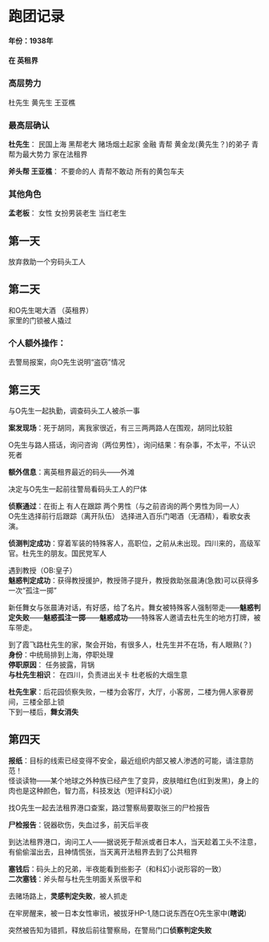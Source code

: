 # 跑团记录
#### 年份：1938年

#### 在 英租界

### 高层势力
杜先生 黄先生 王亚樵

### 最高层确认 
**杜先生**： 民国上海 黑帮老大 赌场烟土起家 金融 青帮 黄金龙(黄先生？)的弟子
      青帮为最大势力 家在法租界

**斧头帮 王亚樵**： 不要命的人 青帮不敢动 所有的黄包车夫

### 其他角色
**孟老板**： 女性 女扮男装老生 当红老生

## 第一天 
放弃救助一个穷码头工人
## 第二天 
和O先生喝大酒 （英租界）  
家里的门锁被人撬过  
### 个人额外操作：  
去警局报案，向O先生说明“盗窃”情况  
## 第三天 
与O先生一起执勤，调查码头工人被杀一事    
  
**案发现场**：死于胡同，离我家很近，有三三两两路人在围观，胡同比较脏  
  
O先生与路人搭话，询问咨询（两位男性），询问结果：有杂事，不太平，不认识死者  
  
**额外信息**：离英租界最近的码头——外滩  
  
决定与O先生一起前往警局看码头工人的尸体  
  
**侦察通过**：在街上 有人在跟踪 两个男性（与之前咨询的两个男性为同一人）  
O先生选择前行后跟踪（离开队伍）
选择进入百乐门喝酒（无酒精），看歌女表演。  
  
**侦测判定成功**：穿着军装的特殊客人，高职位，之前从未出现。四川来的，高级军官。杜先生的朋友。国民党军人  
  
遇到教授（OB:皇子）  
**魅惑判定成功**：获得教授援护，教授筛子提升，教授救助张晨涛(急救)可以获得多一次“孤注一掷”  
  
新任舞女与张晨涛对话，有好感，给了名片。舞女被特殊客人强制带走——**魅惑判定失败**——**魅惑孤注一掷**——**魅惑成功**——特殊客人邀请去杜先生的地方打牌，被车带走。  
  
到了霞飞路杜先生的家，聚会开始，有很多人，杜先生并不在场，有人眼熟(？)  
**身份**：中统局排到上海，停职处理  
**停职原因**： 任务披露，背锅  
**与杜先生相识**： 在四川，负责进出关卡 杜老板的大烟生意  
  
**杜先生家**：后花园侦察失败，一楼为会客厅，大厅，小客房，二楼为佣人家眷房间，三楼全部上锁  
下到一楼后，**舞女消失**  

## 第四天 
**报纸**：目标的线索已经变得不安全，最近组织内部又被人渗透的可能，请注意防范！  
 怪谈读物——某个地球之外种族已经产生了变异，皮肤暗红色(红到发黑)，身上的肉也是这种颜色，智力高，科技发达（短评科幻小说）  
             
找O先生一起去法租界港口查案，路过警察局要取张三的尸检报告       
  
**尸检报告**：锐器砍伤，失血过多，前天后半夜  

到达法租界港口，询问工人——据说死于帮派或者日本人，当天趁着工头不注意，有偷偷溜出去，且神情慌张，当天离开法租界去到了公共租界  

**塞钱后**：码头上的兄弟，半夜能看到些影子（和科幻小说形容的一致）  
**二次塞钱**：斧头帮与杜先生明面关系很平和  
  
去赌场路上，**灵感判定失败**，被人抓走  
  
在牢房醒来，被一日本女性审讯，被拔牙HP-1,随口说东西在O先生家中(**瞎说**)  

突然被告知为错抓，释放后前往警察局，在警局门口**侦察判定失败**

                      

          

                     
          
          
